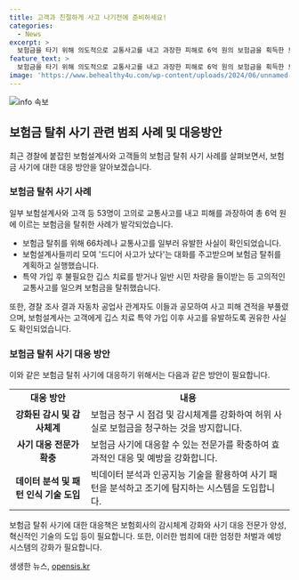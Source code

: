 ```yaml
---
title: 고객과 친절하게 사고 나기전에 준비하세요!
categories:
  - News
excerpt: >
  보험금을 타기 위해 의도적으로 교통사고를 내고 과장한 피해로 6억 원의 보험금을 획득한 보험설계사와 고객 등 50여 명이 경찰에 붙잡혔다. 사고는 66차례로 보험금 획득을 위해 꾸준히 일어났으며 깁스 치료나 허위 사고까지 포함돼 있다. 경찰은 주도적인 역할을 한 보험설계사 5명을 구속했으며, 보험금 관련한 허위 사실과 피해 과장행위에 대해 엄중한 처벌을 약속했다. (단어 수: 83)
feature_text: >
  보험금을 타기 위해 의도적으로 교통사고를 내고 과장한 피해로 6억 원의 보험금을 획득한 보험설계사와 고객 등 50여 명이 경찰에 붙잡혔다. 사고는 66차례로 보험금 획득을 위해 꾸준히 일어났으며 깁스 치료나 허위 사고까지 포함돼 있다. 경찰은 주도적인 역할을 한 보험설계사 5명을 구속했으며, 보험금 관련한 허위 사실과 피해 과장행위에 대해 엄중한 처벌을 약속했다. (단어 수: 83)
image: 'https://www.behealthy4u.com/wp-content/uploads/2024/06/unnamed-file.png'
---
```


<p><img src="https://www.behealthy4u.com/wp-content/uploads/2024/06/unnamed-file.png" alt="info 속보" /></p>

<h2 data-ke-size="size26">보험금 탈취 사기 관련 범죄 사례 및 대응방안</h2>

<p data-ke-size="size16">최근 경찰에 붙잡힌 보험설계사와 고객들의 보험금 탈취 사기 사례를 살펴보면서, 보험금 사기에 대한 대응 방안을 알아보겠습니다.</p>

<h3>보험금 탈취 사기 사례</h3>

<p data-ke-size="size16">일부 보험설계사와 고객 등 53명이 고의로 교통사고를 내고 피해를 과장하여 총 6억 원에 이르는 보험금을 탈취한 사례가 발각되었습니다.</p>

<ul>
  <li>보험금 탈취를 위해 66차례나 교통사고를 일부러 유발한 사실이 확인되었습니다.</li>
  <li>보험설계사들끼리 모여 '드디어 사고가 났다'는 대화를 주고받으며 보험금 탈취를 계획하고 실행했습니다.</li>
  <li>특약 가입 후 불필요한 깁스 치료를 받거나 일반 시민 차량을 들이받는 등 고의적인 교통사고를 일으켜 보험금을 탈취했습니다.</li>
</ul>

<p data-ke-size="size16">또한, 경찰 조사 결과 자동차 공업사 관계자도 이들과 공모하여 사고 피해 견적을 부풀렸으며, 보험설계사는 고객에게 깁스 치료 특약 가입 이후 사고를 유발하도록 권유한 사실도 확인되었습니다.</p>

<h3>보험금 탈취 사기 대응 방안</h3>

<p data-ke-size="size16">이와 같은 보험금 탈취 사기에 대응하기 위해서는 다음과 같은 방안이 필요합니다.</p>

<table>
  <tr>
    <td style="text-align: center; height: 17px;"><b>대응 방안</b></td>
    <td style="text-align: center; height: 17px;"><b>내용</b></td>
  </tr>
  <tr>
    <td style="text-align: center; height: 17px;"><b>강화된 감시 및 감사체계</b></td>
    <td>보험금 청구 시 점검 및 감시체계를 강화하여 허위 사실로 보험금을 청구하는 것을 방지합니다.</td>
  </tr>
  <tr>
    <td style="text-align: center; height: 17px;"><b>사기 대응 전문가 확충</b></td>
    <td>보험금 사기에 대응할 수 있는 전문가를 확충하여 효과적인 대응 및 예방을 강화합니다.</td>
  </tr>
  <tr>
    <td style="text-align: center; height: 17px;"><b>데이터 분석 및 패턴 인식 기술 도입</b></td>
    <td>빅데이터 분석과 인공지능 기술을 활용하여 사기 패턴을 분석하고 조기에 탐지하는 시스템을 도입합니다.</td>
  </tr>
</table>

<p data-ke-size="size16">보험금 탈취 사기에 대한 대응책은 보험회사의 감시체계 강화와 사기 대응 전문가 양성, 혁신적인 기술의 도입 등이 필요합니다. 또한, 이러한 범죄에 대한 엄정한 처벌과 예방 시스템의 강화가 필요합니다.</p>
생생한 뉴스, <a href="https://opensis.kr" rel="dofollow">opensis.kr</a>


